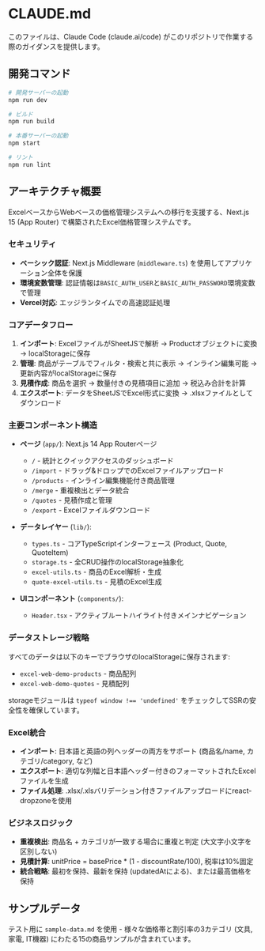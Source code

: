 # CLAUDE.md

このファイルは、Claude Code (claude.ai/code) がこのリポジトリで作業する際のガイダンスを提供します。

## 開発コマンド

```bash
# 開発サーバーの起動
npm run dev

# ビルド
npm run build

# 本番サーバーの起動
npm start

# リント
npm run lint
```

## アーキテクチャ概要

ExcelベースからWebベースの価格管理システムへの移行を支援する、Next.js 15 (App Router) で構築されたExcel価格管理システムです。

### セキュリティ

- **ベーシック認証**: Next.js Middleware (`middleware.ts`) を使用してアプリケーション全体を保護
- **環境変数管理**: 認証情報は`BASIC_AUTH_USER`と`BASIC_AUTH_PASSWORD`環境変数で管理
- **Vercel対応**: エッジランタイムでの高速認証処理

### コアデータフロー

1. **インポート**: ExcelファイルがSheetJSで解析 → Productオブジェクトに変換 → localStorageに保存
2. **管理**: 商品がテーブルでフィルタ・検索と共に表示 → インライン編集可能 → 更新内容がlocalStorageに保存
3. **見積作成**: 商品を選択 → 数量付きの見積項目に追加 → 税込み合計を計算
4. **エクスポート**: データをSheetJSでExcel形式に変換 → .xlsxファイルとしてダウンロード

### 主要コンポーネント構造

- **ページ** (`app/`): Next.js 14 App Routerページ

  - `/` - 統計とクイックアクセスのダッシュボード
  - `/import` - ドラッグ&ドロップでのExcelファイルアップロード
  - `/products` - インライン編集機能付き商品管理
  - `/merge` - 重複検出とデータ統合
  - `/quotes` - 見積作成と管理
  - `/export` - Excelファイルダウンロード

- **データレイヤー** (`lib/`):

  - `types.ts` - コアTypeScriptインターフェース (Product, Quote, QuoteItem)
  - `storage.ts` - 全CRUD操作のlocalStorage抽象化
  - `excel-utils.ts` - 商品のExcel解析・生成
  - `quote-excel-utils.ts` - 見積のExcel生成

- **UIコンポーネント** (`components/`):

  - `Header.tsx` - アクティブルートハイライト付きメインナビゲーション

### データストレージ戦略

すべてのデータは以下のキーでブラウザのlocalStorageに保存されます:

- `excel-web-demo-products` - 商品配列
- `excel-web-demo-quotes` - 見積配列

storageモジュールは `typeof window !== 'undefined'` をチェックしてSSRの安全性を確保しています。

### Excel統合

- **インポート**: 日本語と英語の列ヘッダーの両方をサポート (商品名/name, カテゴリ/category, など)
- **エクスポート**: 適切な列幅と日本語ヘッダー付きのフォーマットされたExcelファイルを生成
- **ファイル処理**: .xlsx/.xlsバリデーション付きファイルアップロードにreact-dropzoneを使用

### ビジネスロジック

- **重複検出**: 商品名 + カテゴリが一致する場合に重複と判定 (大文字小文字を区別しない)
- **見積計算**: unitPrice = basePrice * (1 - discountRate/100), 税率は10%固定
- **統合戦略**: 最初を保持、最新を保持 (updatedAtによる)、または最高価格を保持

## サンプルデータ

テスト用に `sample-data.md` を使用 - 様々な価格帯と割引率の3カテゴリ (文具, 家電, IT機器) にわたる15の商品サンプルが含まれています。
